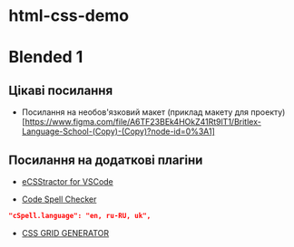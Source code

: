 # html-css-demo
# Blended 1

## Цікаві посилання 
- Посилання на необов'язковий
 макет (приклад макету для проекту) 
 [https://www.figma.com/file/A6TF23BEk4HOkZ41Rt9lT1/Britlex-Language-School-(Copy)-(Copy)?node-id=0%3A1]

 ## Посилання на додаткові плагіни

- [eCSStractor for VSCode](https://marketplace.visualstudio.com/items?itemName=diz.ecsstractor-port)

- [Code Spell Checker](https://marketplace.visualstudio.com/items?itemName=streetsidesoftware.code-spell-checker)

```json
"cSpell.language": "en, ru-RU, uk",
```

- [CSS GRID GENERATOR](https://cssgrid-generator.netlify.app/)